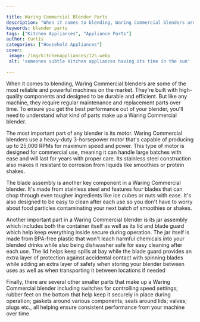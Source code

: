 ```yaml
---

title: Waring Commercial Blender Parts
description: "When it comes to blending, Waring Commercial blenders are some of the most reliable and powerful machines on the market. They're b...learn more about it now"
keywords: blender parts
tags: ["Kitchen Appliances", "Appliance Parts"]
author: Curtis
categories: ["Household Appliances"]
cover: 
 image: /img/kitchenappliances/125.webp
 alt: 'someones subtle kitchen appliances having its time in the sun'

---
```


When it comes to blending, Waring Commercial blenders are some of the most reliable and powerful machines on the market. They're built with high-quality components and designed to be durable and efficient. But like any machine, they require regular maintenance and replacement parts over time. To ensure you get the best performance out of your blender, you'll need to understand what kind of parts make up a Waring Commercial blender.

The most important part of any blender is its motor. Waring Commercial blenders use a heavy-duty 3-horsepower motor that's capable of producing up to 25,000 RPMs for maximum speed and power. This type of motor is designed for commercial use, meaning it can handle large batches with ease and will last for years with proper care. Its stainless steel construction also makes it resistant to corrosion from liquids like smoothies or protein shakes.

The blade assembly is another key component in a Waring Commercial blender. It's made from stainless steel and features four blades that can chop through even tougher ingredients like ice cubes or nuts with ease. It's also designed to be easy to clean after each use so you don't have to worry about food particles contaminating your next batch of smoothies or shakes.

Another important part in a Waring Commercial blender is its jar assembly which includes both the container itself as well as its lid and blade guard which help keep everything inside secure during operation. The jar itself is made from BPA-free plastic that won't leach harmful chemicals into your blended drinks while also being dishwasher safe for easy cleaning after each use. The lid helps keep spills at bay while the blade guard provides an extra layer of protection against accidental contact with spinning blades while adding an extra layer of safety when storing your blender between uses as well as when transporting it between locations if needed 

 Finally, there are several other smaller parts that make up a Waring Commercial blender including switches for controlling speed settings; rubber feet on the bottom that help keep it securely in place during operation; gaskets around various components; seals around lids; valves; plugs etc., all helping ensure consistent performance from your machine over time
